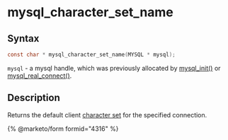# mysql\_character\_set\_name

## Syntax

```c
const char * mysql_character_set_name(MYSQL * mysql);
```

`mysql` - a mysql handle, which was previously allocated by [mysql\_init()](mysql_init.md) or [mysql\_real\_connect()](mysql_real_connect.md).

## Description

Returns the default client [character set](https://app.gitbook.com/s/SsmexDFPv2xG2OTyO5yV/reference/data-types/string-data-types/character-sets) for the specified connection.


{% @marketo/form formid="4316" %}
